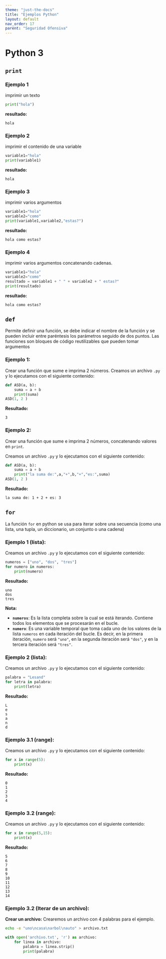 ```yaml
---
theme: "just-the-docs"
title: "Ejemplos Python"
layout: default
nav_order: 17
parent: "Seguridad Ofensiva"
---
```

# Python 3
## `print`
### Ejemplo 1
imprimir un texto
```python
print("hola")
```
**resultado:**
```
hola
```
### Ejemplo 2
imprimir el contenido de una variable
```python
variable1="hola"
print(variable1)
```
**resultado:**
```
hola
```
### Ejemplo 3
imprimir varios argumentos
```python
variable1="hola"
variable2="como"
print(variable1,variable2,"estas?")
```
**resultado:**
```
hola como estas?
```
### Ejemplo 4
imprimir varios argumentos concatenando cadenas.
```python
variable1="hola"
variable2="como"
resultado = variable1 + " " + variable2 + " estas?" 
print(resultado)
```
**resultado:**
```
hola como estas?
```
## `def`
Permite definir una función, se debe indicar el nombre de la función y se pueden incluir entre paréntesis los parámetros seguido de dos puntos. Las funciones son bloques de código reutilizables que pueden tomar argumentos
### Ejemplo 1:
Crear una función que sume e imprima 2 números.
Creamos un archivo `.py` y lo ejecutamos con el siguiente contenido:
```python
def ASD(a, b):
    suma = a + b
    print(suma)
ASD(1, 2 )
```
**Resultado:**
```
3
```
### Ejemplo 2: 
Crear una función que sume e imprima 2 números, concatenando valores en `print`.

Creamos un archivo `.py` y lo ejecutamos con el siguiente contenido:
```python
def ASD(a, b):
    suma = a + b
    print("la suma de:",a,"+",b,"+","es:",suma)
ASD(1, 2 )
```
**Resultado:**
```
la suma de: 1 + 2 + es: 3
```
## `for`
La función `for` en python  se usa para iterar sobre una secuencia (como una lista, una tupla, un diccionario, un conjunto o una cadena)
### Ejemplo 1 (lista):
Creamos un archivo `.py` y lo ejecutamos con el siguiente contenido:
```python
numeros = ["uno", "dos", "tres"]
for numero in numeros:
    print(numero)
```
**Resultado:**
```
uno
dos
tres
```
**Nota:** 
- **`numeros`**: Es la lista completa sobre la cual se está iterando. Contiene todos los elementos que se procesarán en el bucle.
- **`numero`**: Es una variable temporal que toma cada uno de los valores de la lista `numeros` en cada iteración del bucle. Es decir, en la primera iteración, `numero` será `"uno"`, en la segunda iteración será `"dos"`, y en la tercera iteración será `"tres"`.
### Ejemplo 2 (lista):
Creamos un archivo `.py` y lo ejecutamos con el siguiente contenido:
```python
palabra = "Lesand"
for letra in palabra:
    print(letra)
```
**Resultado:**
```
L
e
s
a
n
d
```
### Ejemplo 3.1 (range):
Creamos un archivo `.py` y lo ejecutamos con el siguiente contenido:
```python
for x in range(5):
    print(x)
```
**Resultado:**
```
0
1
2
3
4
```
### Ejemplo 3.2 (range):
Creamos un archivo `.py` y lo ejecutamos con el siguiente contenido:
```python
for x in range(5,15):
    print(x)
```
**Resultado:**
```
5
6
7
8
9
10
11
12
13
14
```
### Ejemplo 3.2 (Iterar de un archivo):

**Crear un archivo:** Crearemos un archivo con 4 palabras para el ejemplo.
```bash
echo -e "uno\ncasa\narbol\nauto" > archivo.txt
```

```python
with open('archivo.txt', 'r') as archivo:
    for linea in archivo:
        palabra = linea.strip()
        print(palabra)

```
